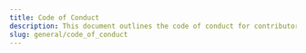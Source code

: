 ```yaml
---
title: Code of Conduct
description: This document outlines the code of conduct for contributors of RIOT.
slug: general/code_of_conduct
---
```

